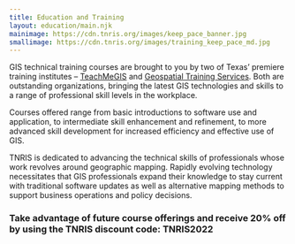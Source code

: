 ```yaml
---
title: Education and Training
layout: education/main.njk
mainimage: https://cdn.tnris.org/images/keep_pace_banner.jpg
smallimage: https://cdn.tnris.org/images/training_keep_pace_md.jpg
---
```

GIS technical training courses are brought to you by two of Texas’ premiere training institutes – <a href="https://teachmegis.com/" target="_blank">TeachMeGIS</a> and <a href="https://geospatialtraining.com/" target="_blank">Geospatial Training Services</a>. Both are outstanding organizations, bringing the latest GIS technologies and skills to a range of professional skill levels in the workplace. 

Courses offered range from basic introductions to software use and application, to intermediate skill enhancement and refinement, to more advanced skill development for increased efficiency and effective use of GIS. 

TNRIS is dedicated to advancing the technical skills of professionals whose work revolves around geographic mapping. Rapidly evolving technology necessitates that GIS professionals expand their knowledge to stay current with traditional software updates as well as alternative mapping methods to support business operations and policy decisions. 

### Take advantage of future course offerings and receive 20% off by using the TNRIS discount code: TNRIS2022